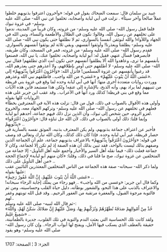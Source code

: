 ------------------------------------------------------------------------

عبيد بن سلمان قال: سمعت الضحاك يقول في قوله: «وآخرون اعترفوا بذنوبهم
خلطوا عملاً صالحاً وآخر سيئاً» . نزلت في أبي لبابة وأصحابه، تخلفوا عن نبي
الله- صلى الله عليه وسلم- في غزوة تبوك.  
فلما قفل رسول الله- صلى الله عليه وسلم- من غزوته، وكان قريباً من المدينة،
ندموا على تخلفهم عن رسول الله، وقالوا: نكون في الظلال والأطعمة والنساء،
ونبي الله في الجهاد واللأواء! والله لنوثقن أنفسنا بالسواري، ثم لا نطلقها
حتى يكون نبي الله- صلى الله عليه وسلم- يطلقنا ويعذرنا! وأوثقوا أنفسهم،
وبقي ثلاثة لم يوثقوا أنفسهم بالسواري. فقدم رسول الله- صلى الله عليه
وسلم- من غزوته، فمر في المسجد، وكان طريقه، فأبصرهم! فسأل عنهم، فقيل له:
أبو لبابة وأصحابه، تخلفوا عنك، يا نبي الله، فصنعوا بأنفسهم ما ترى،
وعاهدوا الله ألا يطلقوا أنفسهم حتى تكون أنت الذي تطلقهم! فقال نبي الله-
صلى الله عليه وسلم- لا أطلقهم حتى أومر بإطلاقهم، ولا أعذرهم حتى يعذرهم
الله، قد رغبوا بأنفسهم عن غزوة المسلمين! فأنزل الله: «وَآخَرُونَ اعْتَرَفُوا
بِذُنُوبِهِمْ» إلى «عَسَى اللَّهُ أَنْ يَتُوبَ عَلَيْهِمْ» و «عَسَى» من الله واجب.. فأطلقهم نبي
الله وعذرهم.  
ووردت روايات متعددة أخرى منها: أنها في أبي لبابة وحده لما وقع في غزوة
بني قريظة من تنبيههم لما يراد بهم، وأنه الذبح، بالإشارة إلى عنقه! ولكن
هذا مستبعد فأين هذه الآيات مما وقع في بني قريظة! كذلك ورد أنها في
الأعراب.. وقد عقب ابن جرير على هذه الروايات كلها بقوله:  
«وأولى هذه الأقوال بالصواب في ذلك، قول من قال: نزلت هذه الآية في
المعترفين بخطأ فعلهم في تخلفهم عن رسول الله- صلى الله عليه وسلم- وتركهم
الجهاد معه، والخروج لغزو الروم، حين شخص إلى تبوك، وأن الذين نزل ذلك فيهم
جماعة، أحدهم أبو لبابة.  
«وإنما قلنا: ذلك أولى بالصواب في ذلك، لأن الله جل ثناؤه قال: «وَآخَرُونَ
اعْتَرَفُوا بِذُنُوبِهِمْ» ..  
فأخبر عن اعتراف جماعة بذنوبهم، ولم يكن المعترف بذنبه، الموثق نفسه
بالسارية في حصار قريظة، غير أبي لبابة وحده. فإذا كان ذلك كذلك، وكان الله
تبارك وتعالى قد وصف في قوله: «وَآخَرُونَ اعْتَرَفُوا بِذُنُوبِهِمْ» بالاعتراف بذنوبهم
جماعة، علم أن الجماعة الذين وصفهم بذلك ليست بالواحد، فقد تبين بذلك أن
هذه الصفة إذ لم تكن إلا لجماعة، وكان لا جماعة فعلت ذلك- فيما نقله أهل
السير والأخبار وأجمع عليه أهل التأويل- إلا جماعة من المتخلفين عن غزوة
تبوك، صح ما قلنا في ذلك، وقلنا: «كان منهم أبو لبابة» لإجماع الحجة من أهل
التأويل على ذلك» ..  
ولما ذكر الله- سبحانه- صفة هذه الجماعة من الناس المتخلفين المعتذرين
التائبين عقب عليها بقوله:  
«عَسَى اللَّهُ أَنْ يَتُوبَ عَلَيْهِمْ، إِنَّ اللَّهَ غَفُورٌ رَحِيمٌ» ..  
وكما قال ابن جرير: «وعسى من الله واجب» .. فهو رجاء من يملك إجابة الرجاء
سبحانه! والاعتراف بالذنب على هذا النحو، والشعور بوطأته، دليل حياة القلب
وحساسيته، ومن ثم فالتوبة مرجوة القبول، والمغفرة مرتقبة من الغفور
الرحيم.. وقد قبل الله توبتهم وغفر لهم..  
ثم قال الله لنبيه- صلى الله عليه وسلم-:  
«خُذْ مِنْ أَمْوالِهِمْ صَدَقَةً تُطَهِّرُهُمْ وَتُزَكِّيهِمْ بِها، وَصَلِّ عَلَيْهِمْ إِنَّ صَلاتَكَ سَكَنٌ لَهُمْ،
وَاللَّهُ سَمِيعٌ عَلِيمٌ» ..  
ولقد كانت تلك الحساسية التي بعثت الندم والتوبة في تلك القلوب، جديرة
بالطمأنينة، حقيقة بالعطف الذي يسكب فيها الأمل، ويفتح لها أبواب الرجاء..
وإن كان رسول الله- صلى الله عليه وسلم- وهو يقود

------------------------------------------------------------------------

الجزء: 3 ¦ الصفحة: 1707
